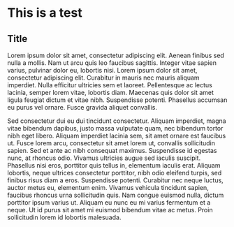 
# This is a test

## Title

Lorem ipsum dolor sit amet, consectetur adipiscing elit. Aenean finibus sed nulla a mollis. Nam ut arcu quis leo faucibus sagittis. Integer vitae sapien varius, pulvinar dolor eu, lobortis nisi. Lorem ipsum dolor sit amet, consectetur adipiscing elit. Curabitur in mauris nec mauris aliquam imperdiet. Nulla efficitur ultricies sem et laoreet. Pellentesque ac lectus lacinia, semper lorem vitae, lobortis diam. Maecenas quis dolor sit amet ligula feugiat dictum et vitae nibh. Suspendisse potenti. Phasellus accumsan eu purus vel ornare. Fusce gravida aliquet convallis.

Sed consectetur dui eu dui tincidunt consectetur. Aliquam imperdiet, magna vitae bibendum dapibus, justo massa vulputate quam, nec bibendum tortor nibh eget libero. Aliquam imperdiet lacinia sem, sit amet ornare est faucibus ut. Fusce lorem arcu, consectetur sit amet lorem ut, convallis sollicitudin sapien. Sed et ante ac nibh consequat maximus. Suspendisse id egestas nunc, at rhoncus odio. Vivamus ultricies augue sed iaculis suscipit. Phasellus nisi eros, porttitor quis tellus in, elementum iaculis erat. Aliquam lobortis, neque ultrices consectetur porttitor, nibh odio eleifend turpis, sed finibus risus diam a eros. Suspendisse potenti. Curabitur nec neque luctus, auctor metus eu, elementum enim. Vivamus vehicula tincidunt sapien, faucibus rhoncus urna sollicitudin quis. Nam congue euismod nulla, dictum porttitor ipsum varius ut. Aliquam eu nunc eu mi varius fermentum et a neque. Ut id purus sit amet mi euismod bibendum vitae ac metus. Proin sollicitudin lorem id lobortis malesuada.


